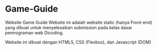 # Game-Guide
Website Game Guide 
Website ini adalah website static (hanya Front-end) yang dibuat untuk menyelesaikan submission pada kelas dasar pemrograman web Dicoding.

Website ini dibuat dengan HTML5, CSS (Flexbox), dan Javascript (DOM)
